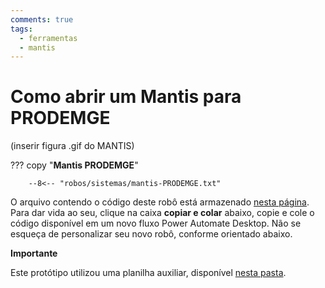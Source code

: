 ```yaml
---
comments: true
tags:
  - ferramentas 
  - mantis
---
```


# Como abrir um Mantis para PRODEMGE

(inserir figura .gif do MANTIS)

??? copy "**Mantis PRODEMGE**"

        --8<-- "robos/sistemas/mantis-PRODEMGE.txt"

<!-- more -->

O arquivo contendo o código deste robô está armazenado [nesta página](https://github.com/lab-mg/automatizacoes/blob/main/robos/sistemas/mantis-PRODEMGE.txt). Para dar vida ao seu, clique na caixa **copiar e colar** abaixo, copie e cole o código disponível em um novo fluxo Power Automate Desktop.
Não se esqueça de personalizar seu novo robô, conforme orientado abaixo.

**Importante**

Este protótipo utilizou uma planilha auxiliar, disponível [nesta pasta](https://github.com/lab-mg/automatizacoes/blob/main/robos/sistemas/).